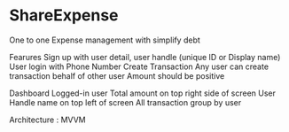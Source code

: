 # ShareExpense
 One to one Expense management with simplify debt 
 
 Fearures
Sign up with user detail, user handle (unique ID or Display name)
User login with Phone Number
Create Transaction
Any user can create transaction behalf of other user
Amount should be positive

Dashboard
Logged-in user Total amount on top right side of screen
User Handle name on top left of screen
All transaction group by user

Architecture : MVVM


